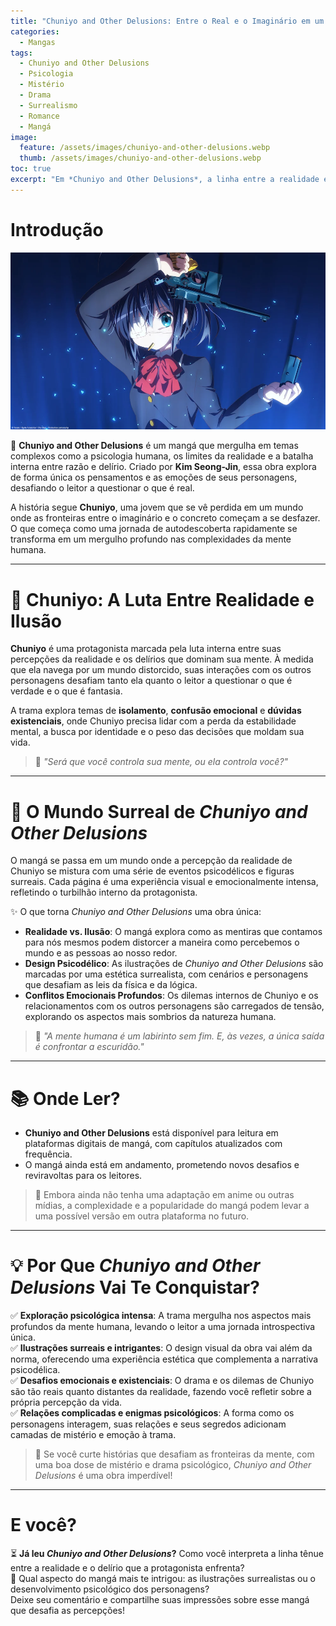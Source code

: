 ```yaml
---
title: "Chuniyo and Other Delusions: Entre o Real e o Imaginário em um Mundo Psicodélico"
categories:
  - Mangas
tags:
  - Chuniyo and Other Delusions
  - Psicologia
  - Mistério
  - Drama
  - Surrealismo
  - Romance
  - Mangá
image:
  feature: /assets/images/chuniyo-and-other-delusions.webp
  thumb: /assets/images/chuniyo-and-other-delusions.webp
toc: true
excerpt: "Em *Chuniyo and Other Delusions*, a linha entre a realidade e as ilusões se desfaz, criando uma trama psicologicamente complexa e emocionalmente intensa. Mergulhe nesse mangá que desafia suas percepções e explora os limites da mente humana."
---
```

# Introdução

![Arte promocional de *Chuniyo and Other Delusions* com a protagonista em um momento de reflexão.](/assets/images/chuniyo-and-other-delusions.webp)

💭 **Chuniyo and Other Delusions** é um mangá que mergulha em temas complexos como a psicologia humana, os limites da realidade e a batalha interna entre razão e delírio. Criado por **Kim Seong-Jin**, essa obra explora de forma única os pensamentos e as emoções de seus personagens, desafiando o leitor a questionar o que é real.

A história segue **Chuniyo**, uma jovem que se vê perdida em um mundo onde as fronteiras entre o imaginário e o concreto começam a se desfazer. O que começa como uma jornada de autodescoberta rapidamente se transforma em um mergulho profundo nas complexidades da mente humana.

---

# 🌌 Chuniyo: A Luta Entre Realidade e Ilusão

**Chuniyo** é uma protagonista marcada pela luta interna entre suas percepções da realidade e os delírios que dominam sua mente. À medida que ela navega por um mundo distorcido, suas interações com os outros personagens desafiam tanto ela quanto o leitor a questionar o que é verdade e o que é fantasia.

A trama explora temas de **isolamento**, **confusão emocional** e **dúvidas existenciais**, onde Chuniyo precisa lidar com a perda da estabilidade mental, a busca por identidade e o peso das decisões que moldam sua vida.

> 🧠 *"Será que você controla sua mente, ou ela controla você?"*

---

# 🌠 O Mundo Surreal de *Chuniyo and Other Delusions*

O mangá se passa em um mundo onde a percepção da realidade de Chuniyo se mistura com uma série de eventos psicodélicos e figuras surreais. Cada página é uma experiência visual e emocionalmente intensa, refletindo o turbilhão interno da protagonista.

✨ O que torna *Chuniyo and Other Delusions* uma obra única:

- **Realidade vs. Ilusão**: O mangá explora como as mentiras que contamos para nós mesmos podem distorcer a maneira como percebemos o mundo e as pessoas ao nosso redor.
- **Design Psicodélico**: As ilustrações de *Chuniyo and Other Delusions* são marcadas por uma estética surrealista, com cenários e personagens que desafiam as leis da física e da lógica.
- **Conflitos Emocionais Profundos**: Os dilemas internos de Chuniyo e os relacionamentos com os outros personagens são carregados de tensão, explorando os aspectos mais sombrios da natureza humana.

> 🧩 *"A mente humana é um labirinto sem fim. E, às vezes, a única saída é confrontar a escuridão."*

---

# 📚 Onde Ler?

- **Chuniyo and Other Delusions** está disponível para leitura em plataformas digitais de mangá, com capítulos atualizados com frequência.
- O mangá ainda está em andamento, prometendo novos desafios e reviravoltas para os leitores.

> 🎥 Embora ainda não tenha uma adaptação em anime ou outras mídias, a complexidade e a popularidade do mangá podem levar a uma possível versão em outra plataforma no futuro.

---

# 💡 Por Que *Chuniyo and Other Delusions* Vai Te Conquistar?

✅ **Exploração psicológica intensa**: A trama mergulha nos aspectos mais profundos da mente humana, levando o leitor a uma jornada introspectiva única.  
✅ **Ilustrações surreais e intrigantes**: O design visual da obra vai além da norma, oferecendo uma experiência estética que complementa a narrativa psicodélica.  
✅ **Desafios emocionais e existenciais**: O drama e os dilemas de Chuniyo são tão reais quanto distantes da realidade, fazendo você refletir sobre a própria percepção da vida.  
✅ **Relações complicadas e enigmas psicológicos**: A forma como os personagens interagem, suas relações e seus segredos adicionam camadas de mistério e emoção à trama.

> 🎯 Se você curte histórias que desafiam as fronteiras da mente, com uma boa dose de mistério e drama psicológico, *Chuniyo and Other Delusions* é uma obra imperdível!

---

# E você?

⏳ **Já leu *Chuniyo and Other Delusions*?** Como você interpreta a linha tênue entre a realidade e o delírio que a protagonista enfrenta?  
📱 Qual aspecto do mangá mais te intrigou: as ilustrações surrealistas ou o desenvolvimento psicológico dos personagens?  
Deixe seu comentário e compartilhe suas impressões sobre esse mangá que desafia as percepções!